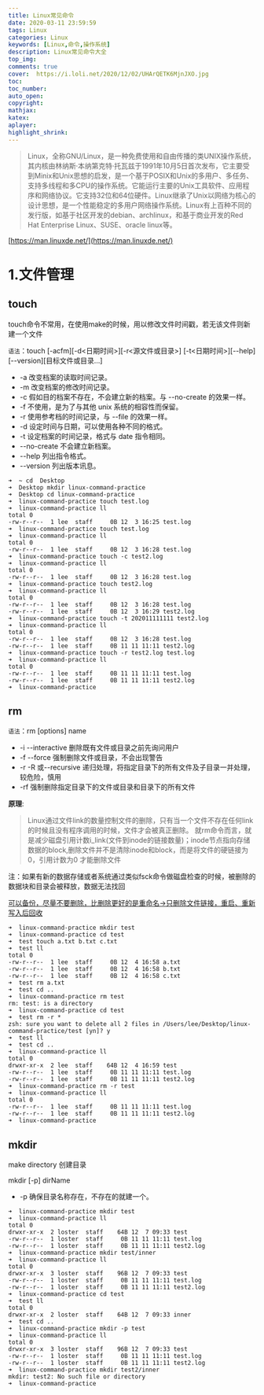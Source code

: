 ```yaml
---
title: Linux常见命令
date: 2020-03-11 23:59:59
tags: Linux
categories: Linux
keywords: [Linux,命令,操作系统]
description: Linux常见命令大全
top_img:
comments: true
cover:  https://i.loli.net/2020/12/02/UHArQETK6MjnJXO.jpg
toc:
toc_number:
auto_open:
copyright:
mathjax:
katex:
aplayer:
highlight_shrink:
---
```

> Linux，全称GNU/Linux，是一种免费使用和自由传播的类UNIX操作系统，其内核由林纳斯·本纳第克特·托瓦兹于1991年10月5日首次发布，它主要受到Minix和Unix思想的启发，是一个基于POSIX和Unix的多用户、多任务、支持多线程和多CPU的操作系统。它能运行主要的Unix工具软件、应用程序和网络协议。它支持32位和64位硬件。Linux继承了Unix以网络为核心的设计思想，是一个性能稳定的多用户网络操作系统。Linux有上百种不同的发行版，如基于社区开发的debian、archlinux，和基于商业开发的Red Hat Enterprise Linux、SUSE、oracle linux等。

[https://man.linuxde.net/](https://man.linuxde.net/)

# 1.文件管理
## touch

touch命令不常用，在使用make的时候，用以修改文件时间戳，若无该文件则新建一个文件

`语法`：touch [-acfm][-d<日期时间>][-r<源文件或目录>] [-t<日期时间>][--help][--version][目标文件或目录…]

+ -a 改变档案的读取时间记录。
+ -m 改变档案的修改时间记录。
+ -c 假如目的档案不存在，不会建立新的档案。与 --no-create 的效果一样。
+ -f 不使用，是为了与其他 unix 系统的相容性而保留。
+ -r 使用参考档的时间记录，与 --file 的效果一样。
+ -d 设定时间与日期，可以使用各种不同的格式。
+ -t 设定档案的时间记录，格式与 date 指令相同。
+ --no-create 不会建立新档案。
+ --help 列出指令格式。
+ --version 列出版本讯息。

```
➜  ~ cd  Desktop
➜  Desktop mkdir linux-command-practice
➜  Desktop cd linux-command-practice
➜  linux-command-practice touch test.log
➜  linux-command-practice ll
total 0
-rw-r--r--  1 lee  staff     0B 12  3 16:25 test.log
➜  linux-command-practice touch test.log
➜  linux-command-practice ll
total 0
-rw-r--r--  1 lee  staff     0B 12  3 16:28 test.log
➜  linux-command-practice touch -c test2.log
➜  linux-command-practice ll
total 0
-rw-r--r--  1 lee  staff     0B 12  3 16:28 test.log
➜  linux-command-practice touch test2.log
➜  linux-command-practice ll
total 0
-rw-r--r--  1 lee  staff     0B 12  3 16:28 test.log
-rw-r--r--  1 lee  staff     0B 12  3 16:29 test2.log
➜  linux-command-practice touch -t 202011111111 test2.log
➜  linux-command-practice ll
total 0
-rw-r--r--  1 lee  staff     0B 12  3 16:28 test.log
-rw-r--r--  1 lee  staff     0B 11 11 11:11 test2.log
➜  linux-command-practice touch -r test2.log test.log
➜  linux-command-practice ll
total 0
-rw-r--r--  1 lee  staff     0B 11 11 11:11 test.log
-rw-r--r--  1 lee  staff     0B 11 11 11:11 test2.log
➜  linux-command-practice
```

## rm

`语法`：rm [options] name

+ -i  --interactive 删除既有文件或目录之前先询问用户
+ -f  --force 强制删除文件或目录，不会出现警告
+ -r  -R 或--recursive 递归处理，将指定目录下的所有文件及子目录一并处理，较危险，慎用
+ -rf 强制删除指定目录下的文件或目录和目录下的所有文件

**原理**:
> Linux通过文件link的数量控制文件的删除，只有当一个文件不存在任何link的时候且没有程序调用的时候，文件才会被真正删除。
就rm命令而言，就是减少磁盘引用计数i_link(文件到inode的链接数量)；inode节点指向存储数据的block,删除文件并不是清除inode和block，而是将文件的硬链接为0，引用计数为0 才能删除文件

注：如果有新的数据存储或者系统通过类似fsck命令做磁盘检查的时候，被删除的数据块和目录会被释放，数据无法找回

[可以备份，尽量不要删除，比删除更好的是重命名->只删除文件链接，重启、重新写入后回收](https://www.cnblogs.com/ftl1012/p/9247107.html)

```
➜  linux-command-practice mkdir test
➜  linux-command-practice cd test
➜  test touch a.txt b.txt c.txt
➜  test ll
total 0
-rw-r--r--  1 lee  staff     0B 12  4 16:58 a.txt
-rw-r--r--  1 lee  staff     0B 12  4 16:58 b.txt
-rw-r--r--  1 lee  staff     0B 12  4 16:58 c.txt
➜  test rm a.txt
➜  test cd ..
➜  linux-command-practice rm test
rm: test: is a directory
➜  linux-command-practice cd test
➜  test rm -r *
zsh: sure you want to delete all 2 files in /Users/lee/Desktop/linux-command-practice/test [yn]? y
➜  test ll
➜  test cd ..
➜  linux-command-practice ll
total 0
drwxr-xr-x  2 lee  staff    64B 12  4 16:59 test
-rw-r--r--  1 lee  staff     0B 11 11 11:11 test.log
-rw-r--r--  1 lee  staff     0B 11 11 11:11 test2.log
➜  linux-command-practice rm -r test
➜  linux-command-practice ll
total 0
-rw-r--r--  1 lee  staff     0B 11 11 11:11 test.log
-rw-r--r--  1 lee  staff     0B 11 11 11:11 test2.log
➜  linux-command-practice
```


## mkdir

make directory 创建目录

mkdir [-p] dirName

+ -p 确保目录名称存在，不存在的就建一个。

```
➜  linux-command-practice mkdir test
➜  linux-command-practice ll
total 0
drwxr-xr-x  2 loster  staff    64B 12  7 09:33 test
-rw-r--r--  1 loster  staff     0B 11 11 11:11 test.log
-rw-r--r--  1 loster  staff     0B 11 11 11:11 test2.log
➜  linux-command-practice mkdir test/inner
➜  linux-command-practice ll
total 0
drwxr-xr-x  3 loster  staff    96B 12  7 09:33 test
-rw-r--r--  1 loster  staff     0B 11 11 11:11 test.log
-rw-r--r--  1 loster  staff     0B 11 11 11:11 test2.log
➜  linux-command-practice cd test
➜  test ll
total 0
drwxr-xr-x  2 loster  staff    64B 12  7 09:33 inner
➜  test cd ..
➜  linux-command-practice mkdir -p test
➜  linux-command-practice ll
total 0
drwxr-xr-x  3 loster  staff    96B 12  7 09:33 test
-rw-r--r--  1 loster  staff     0B 11 11 11:11 test.log
-rw-r--r--  1 loster  staff     0B 11 11 11:11 test2.log
➜  linux-command-practice mkdir test2/inner
mkdir: test2: No such file or directory
➜  linux-command-practice
```


